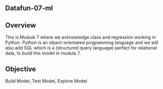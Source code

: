## Datafun-07-ml

##  Overview
This is Module 7 where we acknowledge class and regression working in Python.  Python is an object-orientated programming language and we will also add SQL which is a (structured query language) perfect for relational data, to build this model in module 7. 

## Objective
Build   Model,
Test    Model,
Explore Model
